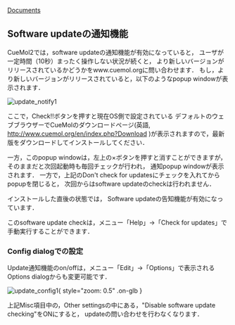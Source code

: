 [Documents](../../Documents)
## Software updateの通知機能
CueMol2では，software updateの通知機能が有効になっていると，
ユーザが一定時間（10秒）まったく操作しない状況が続くと，
より新しいバージョンがリリースされているかどうかをwww.cuemol.orgに問い合わせます．
もし，より新しいバージョンがリリースされていると，以下のようなpopup windowが表示されます．


![update_notify1](../../assets/images/cuemol2/UpdateNotification/update_notify1.png)


ここで，Check!!ボタンを押すと現在OS側で設定されている
デフォルトのウェブブラウザーでCueMolのダウンロードページ(英語,
http://www.cuemol.org/en/index.php?Download
)が表示されますので，最新版をダウンロードしてインストールしてください．

一方，このpopup windowは，左上の×ボタンを押すと消すことができますが，
そのままだと次回起動時も毎回チェックが行われ，
通知popup windowが表示されます．
一方で，上記のDon't check for updatesにチェックを入れてからpopupを閉じると，
次回からはsoftware updateのcheckは行われません．

インストールした直後の状態では，
Software updateの告知機能が有効になっています．

このsoftware update checkは，メニュー「Help」→「Check for updates」で手動実行することができます．

### Config dialogでの設定
Update通知機能のon/offは，メニュー「Edit」→「Options」で表示されるOptions dialogからも変更可能です．


![update_config1](../../assets/images/cuemol2/UpdateNotification/update_config1.png){ style="zoom: 0.5" .on-glb }


上記Misc項目中の，Other settingsの中にある，"Disable software update checking"をONにすると，
updateの問い合わせを行わなくなります．